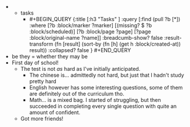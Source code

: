 -
	- tasks
		- #+BEGIN_QUERY
		  {:title [:h3 "Tasks" ]
		  :query [:find (pull ?b [*])
		  :where
		    [?b :block/marker ?marker]
		    [(missing? $ ?b :block/scheduled)]
		    [?b :block/page ?page]
		    [?page :block/original-name ?name]]
		  :breadcumb-show? false
		  :result-transform (fn [result]
		  (sort-by (fn [h]
		  (get h :block/created-at)) result))
		  :collapsed? false
		  }
		  #+END_QUERY
- be they = whether they may be
- First day of school!
	- The test is not _as_ hard as I've initially anticipated.
		- The chinese is... admittedly not hard, but just that I hadn't study pretty hard
		- English however has some interesting questions, some of them are definitely out of the curriculum tho.
		- Math... is a mixed bag. I started of struggling, but then succeeded in completing every single question with quite an amount of confident.
	- Got more friends!